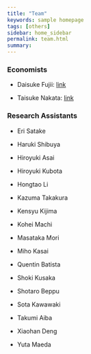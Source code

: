 ```yaml
---
title: "Team"
keywords: sample homepage
tags: [others]
sidebar: home_sidebar
permalink: team.html
summary:
---
```


### Economists

- Daisuke Fujii: [link](https://sites.google.com/site/fujii0622/home)

- Taisuke Nakata: [link](https://sites.google.com/site/taisukenakata/)

<!-- - Takeki Sunakawa (Technical Support): [link](https://tkksnk.github.io/) -->


### Research Assistants

- Eri Satake

- Haruki Shibuya

- Hiroyuki Asai

- Hiroyuki Kubota

- Hongtao Li

- Kazuma Takakura

- Kensyu Kijima

- Kohei Machi

- Masataka Mori

- Miho Kasai

- Quentin Batista

- Shoki Kusaka

- Shotaro Beppu

- Sota Kawawaki

- Takumi Aiba

- Xiaohan Deng

- Yuta Maeda
